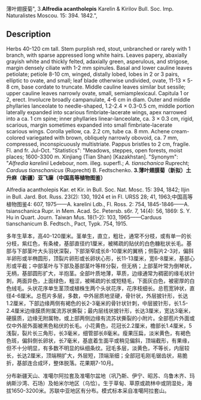 薄叶翅膜菊",
3.**Alfredia acantholepis** Karelin & Kirilov Bull. Soc. Imp. Naturalistes Moscou. 15: 394. 1842.",

## Description
Herbs 40-120 cm tall. Stem purplish red, stout, unbranched or rarely with 1 branch, with sparse appressed long white hairs. Leaves papery, abaxially grayish white and thickly felted, adaxially green, asperulous, and strigose, margin densely ciliate with 1-2 mm spinules. Basal and lower cauline leaves petiolate; petiole 8-10 cm, winged, distally lobed, lobes in 2 or 3 pairs, elliptic to ovate, and small; leaf blade otherwise undivided, ovate, 11-13 × 5-8 cm, base cordate to truncate. Middle cauline leaves similar but sessile; upper cauline leaves narrowly ovate, small, semiamplexicaul. Capitula 1 or 2, erect. Involucre broadly campanulate, 4-6 cm in diam. Outer and middle phyllaries lanceolate to needle-shaped, 1.2-2.4 × 0.3-0.5 cm, middle portion laterally expanded into scarious fimbriate-lacerate wings, apex narrowed into a ca. 1 cm spine; inner phyllaries linear-lanceolate, ca. 3 × 0.3 cm, rigid, scarious, margin sometimes expanded into small fimbriate-lacerate scarious wings. Corolla yellow, ca. 2.2 cm, tube ca. 8 mm. Achene cream-colored variegated with brown, obliquely narrowly obovoid, ca. 7 mm, compressed, inconspicuously multistriate. Pappus bristles to 2 cm, fragile. Fl. and fr. Jul-Oct.
  "Statistics": "Meadows, steppes, open forests, moist places; 1600-3300 m. Xinjiang (Tian Shan) [Kazakhstan].
  "Synonym": "*Alfredia karelinii* Ledebour, nom. illeg. superfl.; *A. tianschanica* Ruprecht; *Carduus tianschanicus* (Ruprecht) B. Fedtschenko.
**3.薄叶翅膜菊（新拟）土升麻（新疆）亚飞廉（中国高等植物图鉴）**

Alfredia acantholepis Kar. et Kir. in Bull. Soc. Nat. Mosc. 15: 394, 1842; Iljin in Bull. Jard. Bot. Russ. 23(2): 130, 1924 et in Fl. URSS 28; 41, 1963;中国高等植物图鉴4: 607, 1975——A. karelini Ldb., Fl. Ross. 2: 754, 1845-1846——A. tsianschanica Rupr. in Mem. Acad. Sc. Petersb. s6r. 7, 14(4): 56, 1869: S. Y. Hu in Quart. Journ. Taiwan Mus. 18(1-2): 103, 1965——Carduus tianschanicum B. Fedtsch., Pact, Typk. 754, 1915.

多年生草本，高40-120厘米。茎单生，直立，粗壮，通常不分枝，或有单一的长分枝，紫红色，有条棱，基部直径约1厘米，被稀疏的贴伏的白色糠秕状长毛。基部与下部茎叶大头羽状深裂，下部渐窄成长8-10厘米的翼柄；侧裂片2-3对，偏斜半卵形或半椭圆形，顶裂片卵形或长卵状心形，长11-13厘米，宽6-8厘米，基部心形或平截；中部茎叶与下部及基部茎叶等样分裂，但无柄；上部茎叶常为倒琴状，无柄，基部圆形扩大，半抱茎。全部叶质地薄，草质，边缘通常为稠密的缘毛状针刺，两面异色，上面绿色，粗涩，被稀疏的长或短糙毛，下面灰白色，被密厚的白色绒毛。头状花序单生茎顶或植株生两个头状花序，花序枝细长。总苞宽钟状，直径4-6厘米。总苞片多层，多数，中外层质地坚硬，骨针状，外层披针形，长达1.2厘米，下部边缘两侧有褐色的长2-3毫米的骨针状针刺，中层披针形，长1.5-2.4厘米边缘膜质附属流苏状撕裂；最内层线状披针形，长达3厘米，宽达3毫米，硬膜质，边缘无附属物，或上部两侧边缘有流苏状撕裂的小附片。全部苞片外面或仅中外层外面被黑色粘伏的长毛。小花黄色，花冠长2.2厘米，檐部长1.4厘米，5浅裂，裂片长三角形，长3毫米，细管部长8毫米。瘦果压扁，淡米黄色，有褐色色斑，偏斜倒长卵状，长7毫米，基底着生面平或稍见偏斜，顶端截形，有果缘，但不十分明显，有多数不明显的纵细条纹。冠毛多层，淡黄色，不等长，内层较长，长达2厘米，顶端稍扩大，外层短，顶端渐细；全部冠毛刚毛锯齿状，易脆折，基部连合成环，整体脱落。花果期7-10月。

分布新疆天山、准噶尔阿拉套及准噶尔盆地（巩乃斯、伊宁、昭苏、乌鲁木齐、玛纳斯沙湾、石场）及帕米尔地区（乌恰）。生于草甸、草原或疏林中或阴湿处，海拔1650-3200米。苏联中亚地区有分布。模式标本采自准噶阿拉套山。
